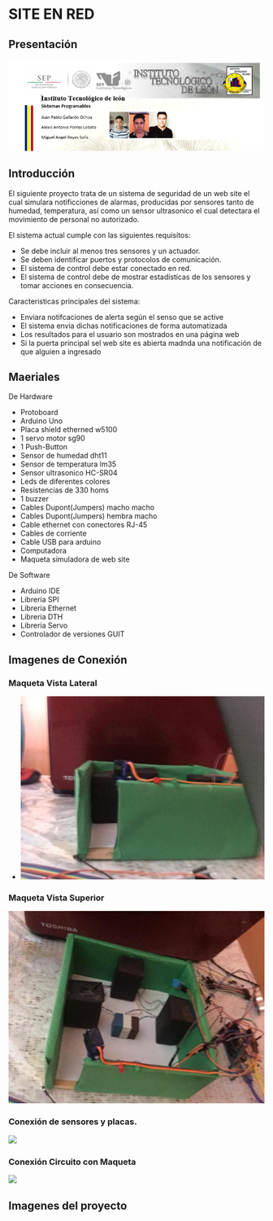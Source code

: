 # SITE EN RED

## Presentación 
<img src="https://github.com/mreyess/SiteEnRed/blob/master/Imagenes/Presentacion.PNG">

## Introducción
El siguiente proyecto trata de un sistema de seguridad de un web site el cual simulara
notificciones de alarmas, producidas por sensores tanto de humedad, temperatura, así como
un sensor ultrasonico el cual detectara el movimiento de personal no autorizado.

El sistema actual cumple con las siguientes requisitos:
* Se debe incluir al menos tres sensores y un actuador.
* Se deben identificar puertos y protocolos de comunicación.
* El sistema de control debe estar conectado en red.
* El sistema de control debe de mostrar estadísticas de los sensores y tomar acciones en consecuencia.

Caracteristicas principales del sistema:
* Enviara notifcaciones de alerta según el senso que se active
* El sistema envia dichas notificaciones de forma automatizada
* Los resultados para el usuario son mostrados en una página web
* Si la puerta principal sel web site es abierta madnda una notificación de que alguien a ingresado

## Maeriales
De Hardware

* Protoboard
* Arduino Uno
* Placa shield etherned w5100
* 1 servo motor sg90
* 1 Push-Button
* Sensor de humedad dht11
* Sensor de temperatura lm35
* Sensor ultrasonico HC-SR04
* Leds de diferentes colores
* Resistencias de 330 homs
* 1 buzzer
* Cables Dupont(Jumpers) macho macho
* Cables Dupont(Jumpers) hembra macho
* Cable ethernet con conectores RJ-45
* Cables de corriente
* Cable USB para arduino
* Computadora
* Maqueta simuladora de web site

De Software

* Arduino IDE
* Libreria SPI
* Libreria Ethernet
* Libreria DTH
* Libreria Servo
* Controlador de versiones GUIT

## Imagenes de Conexión

### Maqueta Vista Lateral
* <img src="https://github.com/mreyess/SiteEnRed/blob/master/Imagenes/VistaLateral.jpeg">

### Maqueta Vista Superior
<img src="https://github.com/mreyess/SiteEnRed/blob/master/Imagenes/VistaInclinada.jpeg">

### Conexión de sensores y placas.
<img src="https://github.com/mreyess/SiteEnRed/blob/master/Imagenes/EsquemaConexión1.jpeg">

### Conexión Circuito con Maqueta
<img src="https://github.com/mreyess/SiteEnRed/blob/master/Imagenes/EsquemaConexión1.jpeg">

## Imagenes del proyecto
